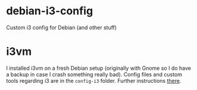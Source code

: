 # debian-i3-config

Custom i3 config for Debian (and other stuff)

# i3vm

I installed i3vm on a fresh Debian setup (originally with Gnome so I do have a backup in case I crash something really bad).
Config files and custom tools regarding i3 are in the `config-i3` folder. Further instructions [there](config-i3).